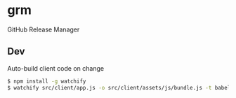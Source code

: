 # grm
GitHub Release Manager

## Dev

Auto-build client code on change

```bash
$ npm install -g watchify
$ watchify src/client/app.js -o src/client/assets/js/bundle.js -t babelify
```
